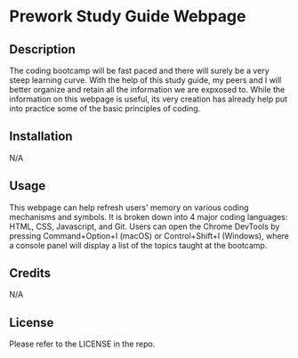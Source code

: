 # Prework Study Guide Webpage

## Description 

The coding bootcamp will be fast paced and there will surely be a very steep learning curve. With the help of this study guide, my peers and I will  better organize and retain all the information we are expxosed to. While the information on this webpage is useful, its very creation has already help put into practice some of the basic principles of coding. 


## Installation

N/A

## Usage

This webpage can help refresh users' memory on various coding mechanisms and symbols. It is broken down into 4 major coding languages: HTML, CSS, Javascript, and Git. Users can open the Chrome DevTools by pressing Command+Option+I (macOS) or Control+Shift+I (Windows), where a console panel will display a list of the topics taught at the bootcamp.

## Credits

N/A

## License

Please refer to the LICENSE in the repo. 
